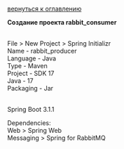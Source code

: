 <a href="/README.md">вернуться к оглавлению</a>

<b>Создание проекта rabbit_consumer</b> <br><br>

File > New Project > Spring Initializr <br> 
Name - rabbit_producer <br>
Language - Java <br>
Type - Maven <br>
Project - SDK 17 <br>
Java - 17 <br>
Packaging - Jar <br><br>

Spring Boot 3.1.1 <br>

Dependencies: <br>
Web > Spring Web <br> 
Messaging > Spring for RabbitMQ <br>